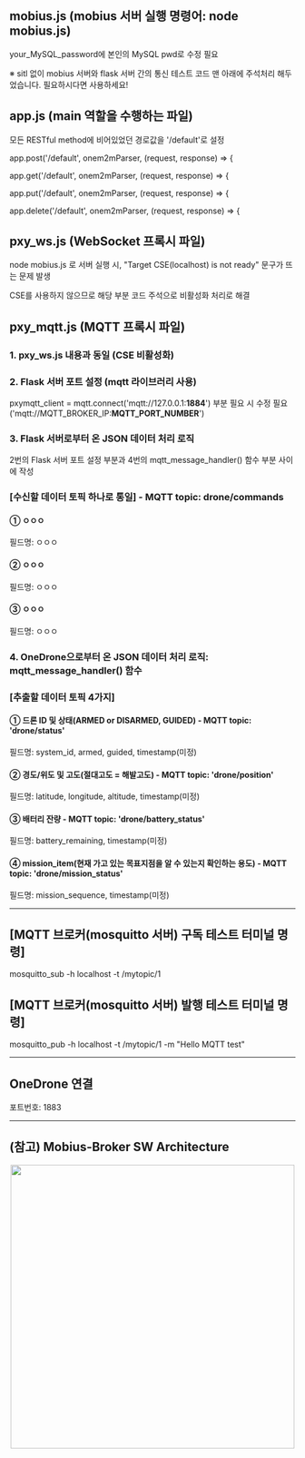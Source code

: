## mobius.js (mobius 서버 실행 명령어: node mobius.js)
your_MySQL_password에 본인의 MySQL pwd로 수정 필요

※ sitl 없이 mobius 서버와 flask 서버 간의 통신 테스트 코드 맨 아래에 주석처리 해두었습니다. 필요하시다면 사용하세요!

## app.js (main 역할을 수행하는 파일)
모든 RESTful method에 비어있었던 경로값을 '/default'로 설정 

app.post('/default', onem2mParser, (request, response) => {

app.get('/default', onem2mParser, (request, response) => {

app.put('/default', onem2mParser, (request, response) => {

app.delete('/default', onem2mParser, (request, response) => {

## pxy_ws.js (WebSocket 프록시 파일)
node mobius.js 로 서버 실행 시, "Target CSE(localhost) is not ready" 문구가 뜨는 문제 발생

CSE를 사용하지 않으므로 해당 부분 코드 주석으로 비활성화 처리로 해결

## pxy_mqtt.js (MQTT 프록시 파일)
### 1. pxy_ws.js 내용과 동일 (CSE 비활성화)

### 2. Flask 서버 포트 설정 (mqtt 라이브러리 사용)
pxymqtt_client = mqtt.connect('mqtt://127.0.0.1:<b>1884</b>') 부분 필요 시 수정 필요 ('mqtt://MQTT_BROKER_IP:<b>MQTT_PORT_NUMBER</b>')

### 3. Flask 서버로부터 온 JSON 데이터 처리 로직
2번의 Flask 서버 포트 설정 부분과 4번의 mqtt_message_handler() 함수 부분 사이에 작성

### [수신할 데이터 토픽 하나로 통일] - MQTT topic: drone/commands

#### ① ㅇㅇㅇ

필드명: ㅇㅇㅇ

#### ② ㅇㅇㅇ

필드명: ㅇㅇㅇ

#### ③ ㅇㅇㅇ

필드명: ㅇㅇㅇ

### 4. OneDrone으로부터 온 JSON 데이터 처리 로직: mqtt_message_handler() 함수

### [추출할 데이터 토픽 4가지]

#### ① 드론 ID 및 상태(ARMED or DISARMED, GUIDED) - MQTT topic: 'drone/status'

필드명: system_id, armed, guided, timestamp(미정)

#### ② 경도/위도 및 고도(절대고도 = 해발고도) - MQTT topic: 'drone/position'

필드명: latitude, longitude, altitude, timestamp(미정)

#### ③ 배터리 잔량 - MQTT topic: 'drone/battery_status'

필드명: battery_remaining, timestamp(미정)

#### ④ mission_item(현재 가고 있는 목표지점을 알 수 있는지 확인하는 용도) - MQTT topic: 'drone/mission_status'

필드명: mission_sequence, timestamp(미정)

---------------------------------------------------

## [MQTT 브로커(mosquitto 서버) 구독 테스트 터미널 명령]
mosquitto_sub -h localhost -t /mytopic/1

## [MQTT 브로커(mosquitto 서버) 발행 테스트 터미널 명령]
mosquitto_pub -h localhost -t /mytopic/1 -m "Hello MQTT test"

---------------------------------------------------

## OneDrone 연결
포트번호: 1883

---------------------------------------------------


## (참고) Mobius-Broker SW Architecture
<div align="center">
<img src="https://user-images.githubusercontent.com/29790334/28245393-a1159d5e-6a40-11e7-8948-4262bf29c371.png" width="500"/>
</div>
